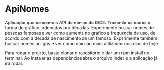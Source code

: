 # ApiNomes
Aplicação que consome a API de nomes do IBGE. Trazendo os dados e forma de gráfico ordenados por décadas. Experimente buscar
nomes de pessoas famosas e ver como aumenta no gráfico a frequencia de uso, de acordo com a década de nascimento de um famoso.
Experimente também buscar nomes antigos e ver como não são mais utilizados nos dias de hoje.

Para rodar o projeto, basta clonar o repositório e dar um npm install no terminal. Ao instalar as dependências abra o arquivo index e
a aplicação já irá rodar.
